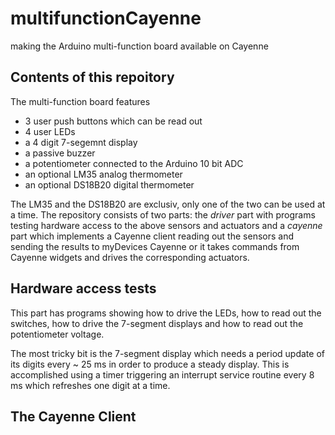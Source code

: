 # multifunctionCayenne
making the Arduino multi-function board available on Cayenne
## Contents of this repoitory
The multi-function board features
* 3 user push buttons which can be read out
* 4 user LEDs
* a 4 digit 7-segemnt display
* a passive buzzer
* a potentiometer connected to the Arduino 10 bit ADC
* an optional LM35 analog thermometer
* an optional DS18B20 digital thermometer

The LM35 and the DS18B20 are exclusiv, only one of the two can be used at a time.
The repository consists of two parts: the *driver* part with programs testing hardware access to the above sensors and actuators and a *cayenne* part which implements a Cayenne client reading out the sensors and sending the results to myDevices Cayenne or it takes commands from Cayenne widgets and drives the corresponding actuators. 

## Hardware access tests
This part has programs showing how to drive the LEDs, how to read out the switches, how to drive the 7-segment displays and how to read out the potentiometer voltage.

The most tricky bit is the 7-segment display which needs a period update of its digits every ~ 25 ms in order to produce a steady display. This is accomplished using a timer triggering an interrupt service routine every 8 ms which refreshes one digit at a time.
## The Cayenne Client
